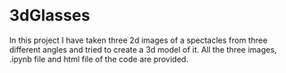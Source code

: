 # 3dGlasses

In this project I have taken three 2d images of a spectacles from three different angles and tried to create a 3d model of it.
All the three images, .ipynb file and html file of the code are provided.

